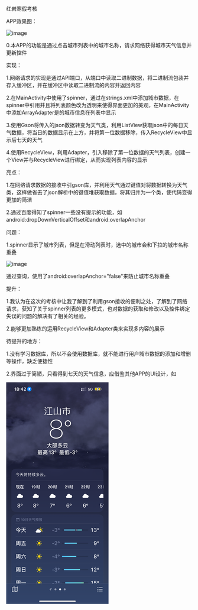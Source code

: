 红岩寒假考核

 APP效果图：

![image](https://github.com/dech53/WeatherForecast/blob/main/app/src/gif/S30126-14270638_1.gif)

0.本APP的功能是通过点击城市列表中的城市名称，请求网络获得城市天气信息并更新控件

实现：

1.网络请求的实现是通过API端口，从端口中读取二进制数据，将二进制流包装并存入缓冲区，并在缓冲区中读取二进制流的内容并返回内容

2.在MainActivity中使用了spinner，通过在strings.xml中添加城市数据，在spinner中引用并且将列表颜色改为透明来使得界面更加的美观，在MainActivity中添加ArrayAdapter<String>是的城市信息在列表中显示

3.使用Gson将传入的json数据转变为天气类，利用ListView获取json中的每日天气数据，将当日的数据显示在上方，并将第一位数据移除，传入RecycleView中显示后七天的天气

4.使用RecycleView，利用Adapter，引入移除了第一位数据的天气列表，创建一个View并与RecycleView进行绑定，从而实现列表内容的显示

亮点：

1.在网络请求数据的接收中引gson库，并利用天气通过键值对将数据转换为天气类，这样做省去了json解析中的键值堆获取数据，将其归并为一个类，使代码变得更加的简洁

2.通过百度得知了spinner一些没有提示的功能，如android:dropDownVerticalOffset和android:overlapAnchor

问题：
 
1.spinner显示了城市列表，但是在滑动列表时，选中的城市会和下拉的城市名称重叠

 ![image](https://github.com/dech53/WeatherForecast/blob/main/app/src/gif/S30126-15252700.gif)
 
 通过查询，使用了android:overlapAnchor="false"来防止城市名称重叠
 
提升：

1.我认为在这次的考核中让我了解到了利用gson接收的便利之处，了解到了网络请求，获知了关于spinner列表的更多模式，也对数据的获取和修改以及控件绑定失误的问题的解决有了相关的经验。

2.能够更加熟练的运用RecycleView和Adapter类来实现多内容的展示

待提升的地方：

1.没有学习数据库，所以不会使用数据库，就不能进行用户城市数据的添加和增删等操作，缺乏便捷性

2.界面过于简陋，只看得到七天的天气信息，应借鉴其他APP的UI设计，如

![image](https://github.com/dech53/WeatherForecast/blob/main/app/src/gif/Apple%E5%A4%A9%E6%B0%94UI.PNG.png)

